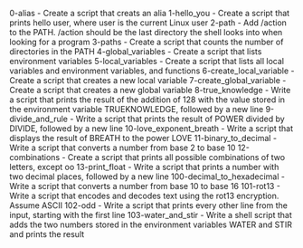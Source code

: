 0-alias - Create a script that creats an alia
1-hello_you - Create a script that prints hello user, where user is the current Linux user
2-path - Add /action to the PATH. /action should be the last directory the shell looks into when looking for a program
3-paths - Create a script that counts the number of directories in the PATH
4-global_variables - Create a script that lists environment variables
5-local_variables - Create a script that lists all local variables and environment variables, and functions
6-create_local_variable - Create a script that creates a new local variable
7-create_global_variable - Create a script that creates a new global variable
8-true_knowledge - Write a script that prints the result of the addition of 128 with the value stored in the environment variable TRUEKNOWLEDGE, followed by a new line
9-divide_and_rule - Write a script that prints the result of POWER divided by DIVIDE, followed by a new line
10-love_exponent_breath - Write a script that displays the result of BREATH to the power LOVE
11-binary_to_decimal - Write a script that converts a number from base 2 to base 10
12-combinations - Create a script that prints all possible combinations of two letters, except oo
13-print_float - Write a script that prints a number with two decimal places, followed by a new line
100-decimal_to_hexadecimal - Write a script that converts a number from base 10 to base 16
101-rot13 - Write a script that encodes and decodes text using the rot13 encryption. Assume ASCII
102-odd - Write a script that prints every other line from the input, starting with the first line
103-water_and_stir - Write a shell script that adds the two numbers stored in the environment variables WATER and STIR and prints the result
